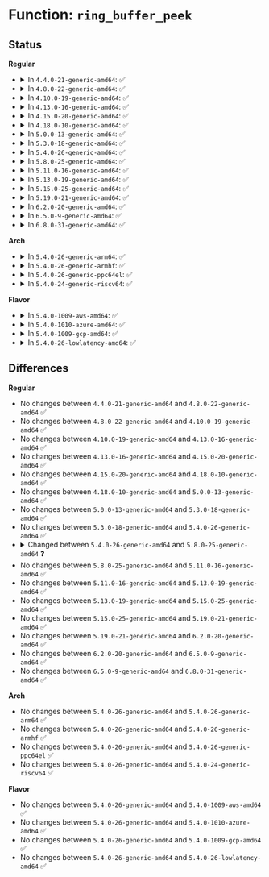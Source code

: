 # Function: <code>ring_buffer_peek</code>

## Status
<b>Regular</b>
<ul>
<li>
<details>
<summary>In <code>4.4.0-21-generic-amd64</code>: ✅</summary>

```c
struct ring_buffer_event * ring_buffer_peek(struct ring_buffer * buffer, int cpu, u64 * ts, long unsigned int * lost_events)
```

```json
{
  "name": "ring_buffer_peek",
  "collision_type": "Unique Global",
  "inline_type": "No",
  "funcs": [
    {
      "addr": 18446744071580191104,
      "name": "ring_buffer_peek",
      "external": true,
      "loc": "kernel/trace/ring_buffer.c:3905",
      "file": "kernel/trace/ring_buffer.c",
      "inline": "seen, unknown",
      "caller_inline": [],
      "caller_func": [
        "kernel/trace/trace.c:peek_next_entry",
        "kernel/trace/trace_functions_graph.c:print_graph_entry"
      ]
    }
  ],
  "symbols": [
    {
      "addr": 18446744071580191104,
      "name": "ring_buffer_peek",
      "section": ".text",
      "bind": "STB_GLOBAL",
      "size": 304
    }
  ]
}
```
</details>
</li>
<li>
<details>
<summary>In <code>4.8.0-22-generic-amd64</code>: ✅</summary>

```c
struct ring_buffer_event * ring_buffer_peek(struct ring_buffer * buffer, int cpu, u64 * ts, long unsigned int * lost_events)
```

```json
{
  "name": "ring_buffer_peek",
  "collision_type": "Unique Global",
  "inline_type": "No",
  "funcs": [
    {
      "addr": 18446744071580224640,
      "name": "ring_buffer_peek",
      "external": true,
      "loc": "kernel/trace/ring_buffer.c:3900",
      "file": "kernel/trace/ring_buffer.c",
      "inline": "seen, unknown",
      "caller_inline": [],
      "caller_func": [
        "kernel/trace/trace.c:peek_next_entry",
        "kernel/trace/trace_functions_graph.c:print_graph_entry"
      ]
    }
  ],
  "symbols": [
    {
      "addr": 18446744071580224640,
      "name": "ring_buffer_peek",
      "section": ".text",
      "bind": "STB_GLOBAL",
      "size": 306
    }
  ]
}
```
</details>
</li>
<li>
<details>
<summary>In <code>4.10.0-19-generic-amd64</code>: ✅</summary>

```c
struct ring_buffer_event * ring_buffer_peek(struct ring_buffer * buffer, int cpu, u64 * ts, long unsigned int * lost_events)
```

```json
{
  "name": "ring_buffer_peek",
  "collision_type": "Unique Global",
  "inline_type": "No",
  "funcs": [
    {
      "addr": 18446744071580269824,
      "name": "ring_buffer_peek",
      "external": true,
      "loc": "kernel/trace/ring_buffer.c:3869",
      "file": "kernel/trace/ring_buffer.c",
      "inline": "seen, unknown",
      "caller_inline": [],
      "caller_func": [
        "kernel/trace/trace.c:peek_next_entry",
        "kernel/trace/trace_functions_graph.c:print_graph_entry"
      ]
    }
  ],
  "symbols": [
    {
      "addr": 18446744071580269824,
      "name": "ring_buffer_peek",
      "section": ".text",
      "bind": "STB_GLOBAL",
      "size": 309
    }
  ]
}
```
</details>
</li>
<li>
<details>
<summary>In <code>4.13.0-16-generic-amd64</code>: ✅</summary>

```c
struct ring_buffer_event * ring_buffer_peek(struct ring_buffer * buffer, int cpu, u64 * ts, long unsigned int * lost_events)
```

```json
{
  "name": "ring_buffer_peek",
  "collision_type": "Unique Global",
  "inline_type": "No",
  "funcs": [
    {
      "addr": 18446744071580281792,
      "name": "ring_buffer_peek",
      "external": true,
      "loc": "kernel/trace/ring_buffer.c:3883",
      "file": "kernel/trace/ring_buffer.c",
      "inline": "seen, unknown",
      "caller_inline": [],
      "caller_func": [
        "kernel/trace/trace.c:peek_next_entry",
        "kernel/trace/trace_functions_graph.c:print_graph_entry"
      ]
    }
  ],
  "symbols": [
    {
      "addr": 18446744071580281792,
      "name": "ring_buffer_peek",
      "section": ".text",
      "bind": "STB_GLOBAL",
      "size": 275
    }
  ]
}
```
</details>
</li>
<li>
<details>
<summary>In <code>4.15.0-20-generic-amd64</code>: ✅</summary>

```c
struct ring_buffer_event * ring_buffer_peek(struct ring_buffer * buffer, int cpu, u64 * ts, long unsigned int * lost_events)
```

```json
{
  "name": "ring_buffer_peek",
  "collision_type": "Unique Global",
  "inline_type": "No",
  "funcs": [
    {
      "addr": 18446744071580335808,
      "name": "ring_buffer_peek",
      "external": true,
      "loc": "kernel/trace/ring_buffer.c:3875",
      "file": "kernel/trace/ring_buffer.c",
      "inline": "seen, unknown",
      "caller_inline": [],
      "caller_func": [
        "kernel/trace/trace.c:peek_next_entry",
        "kernel/trace/trace_functions_graph.c:print_graph_entry"
      ]
    }
  ],
  "symbols": [
    {
      "addr": 18446744071580335808,
      "name": "ring_buffer_peek",
      "section": ".text",
      "bind": "STB_GLOBAL",
      "size": 275
    }
  ]
}
```
</details>
</li>
<li>
<details>
<summary>In <code>4.18.0-10-generic-amd64</code>: ✅</summary>

```c
struct ring_buffer_event * ring_buffer_peek(struct ring_buffer * buffer, int cpu, u64 * ts, long unsigned int * lost_events)
```

```json
{
  "name": "ring_buffer_peek",
  "collision_type": "Unique Global",
  "inline_type": "No",
  "funcs": [
    {
      "addr": 18446744071580395568,
      "name": "ring_buffer_peek",
      "external": true,
      "loc": "kernel/trace/ring_buffer.c:4037",
      "file": "kernel/trace/ring_buffer.c",
      "inline": "seen, unknown",
      "caller_inline": [],
      "caller_func": [
        "kernel/trace/trace.c:peek_next_entry",
        "kernel/trace/trace_functions_graph.c:print_graph_entry"
      ]
    }
  ],
  "symbols": [
    {
      "addr": 18446744071580395568,
      "name": "ring_buffer_peek",
      "section": ".text",
      "bind": "STB_GLOBAL",
      "size": 276
    }
  ]
}
```
</details>
</li>
<li>
<details>
<summary>In <code>5.0.0-13-generic-amd64</code>: ✅</summary>

```c
struct ring_buffer_event * ring_buffer_peek(struct ring_buffer * buffer, int cpu, u64 * ts, long unsigned int * lost_events)
```

```json
{
  "name": "ring_buffer_peek",
  "collision_type": "Unique Global",
  "inline_type": "No",
  "funcs": [
    {
      "addr": 18446744071580450512,
      "name": "ring_buffer_peek",
      "external": true,
      "loc": "kernel/trace/ring_buffer.c:4102",
      "file": "kernel/trace/ring_buffer.c",
      "inline": "seen, unknown",
      "caller_inline": [],
      "caller_func": [
        "kernel/trace/trace.c:peek_next_entry",
        "kernel/trace/trace_functions_graph.c:print_graph_entry"
      ]
    }
  ],
  "symbols": [
    {
      "addr": 18446744071580450512,
      "name": "ring_buffer_peek",
      "section": ".text",
      "bind": "STB_GLOBAL",
      "size": 276
    }
  ]
}
```
</details>
</li>
<li>
<details>
<summary>In <code>5.3.0-18-generic-amd64</code>: ✅</summary>

```c
struct ring_buffer_event * ring_buffer_peek(struct ring_buffer * buffer, int cpu, u64 * ts, long unsigned int * lost_events)
```

```json
{
  "name": "ring_buffer_peek",
  "collision_type": "Unique Global",
  "inline_type": "No",
  "funcs": [
    {
      "addr": 18446744071580507744,
      "name": "ring_buffer_peek",
      "external": true,
      "loc": "kernel/trace/ring_buffer.c:4079",
      "file": "kernel/trace/ring_buffer.c",
      "inline": "seen, unknown",
      "caller_inline": [],
      "caller_func": [
        "kernel/trace/trace.c:peek_next_entry",
        "kernel/trace/trace_functions_graph.c:print_graph_entry"
      ]
    }
  ],
  "symbols": [
    {
      "addr": 18446744071580507744,
      "name": "ring_buffer_peek",
      "section": ".text",
      "bind": "STB_GLOBAL",
      "size": 278
    }
  ]
}
```
</details>
</li>
<li>
<details>
<summary>In <code>5.4.0-26-generic-amd64</code>: ✅</summary>

```c
struct ring_buffer_event * ring_buffer_peek(struct ring_buffer * buffer, int cpu, u64 * ts, long unsigned int * lost_events)
```

```json
{
  "name": "ring_buffer_peek",
  "collision_type": "Unique Global",
  "inline_type": "No",
  "funcs": [
    {
      "addr": 18446744071580555312,
      "name": "ring_buffer_peek",
      "external": true,
      "loc": "kernel/trace/ring_buffer.c:4080",
      "file": "kernel/trace/ring_buffer.c",
      "inline": "seen, unknown",
      "caller_inline": [],
      "caller_func": [
        "kernel/trace/trace.c:peek_next_entry",
        "kernel/trace/trace_functions_graph.c:print_graph_entry"
      ]
    }
  ],
  "symbols": [
    {
      "addr": 18446744071580555312,
      "name": "ring_buffer_peek",
      "section": ".text",
      "bind": "STB_GLOBAL",
      "size": 278
    }
  ]
}
```
</details>
</li>
<li>
<details>
<summary>In <code>5.8.0-25-generic-amd64</code>: ✅</summary>

```c
struct ring_buffer_event * ring_buffer_peek(struct trace_buffer * buffer, int cpu, u64 * ts, long unsigned int * lost_events)
```

```json
{
  "name": "ring_buffer_peek",
  "collision_type": "Unique Global",
  "inline_type": "No",
  "funcs": [
    {
      "addr": 18446744071580647376,
      "name": "ring_buffer_peek",
      "external": true,
      "loc": "kernel/trace/ring_buffer.c:4162",
      "file": "kernel/trace/ring_buffer.c",
      "inline": "seen, unknown",
      "caller_inline": [],
      "caller_func": [
        "kernel/trace/trace.c:peek_next_entry",
        "kernel/trace/trace_functions_graph.c:print_graph_entry"
      ]
    }
  ],
  "symbols": [
    {
      "addr": 18446744071580647376,
      "name": "ring_buffer_peek",
      "section": ".text",
      "bind": "STB_GLOBAL",
      "size": 278
    }
  ]
}
```
</details>
</li>
<li>
<details>
<summary>In <code>5.11.0-16-generic-amd64</code>: ✅</summary>

```c
struct ring_buffer_event * ring_buffer_peek(struct trace_buffer * buffer, int cpu, u64 * ts, long unsigned int * lost_events)
```

```json
{
  "name": "ring_buffer_peek",
  "collision_type": "Unique Global",
  "inline_type": "No",
  "funcs": [
    {
      "addr": 18446744071580638096,
      "name": "ring_buffer_peek",
      "external": true,
      "loc": "kernel/trace/ring_buffer.c:4708",
      "file": "kernel/trace/ring_buffer.c",
      "inline": "seen, unknown",
      "caller_inline": [],
      "caller_func": [
        "kernel/trace/trace.c:peek_next_entry",
        "kernel/trace/trace_functions_graph.c:print_graph_entry"
      ]
    }
  ],
  "symbols": [
    {
      "addr": 18446744071580638096,
      "name": "ring_buffer_peek",
      "section": ".text",
      "bind": "STB_GLOBAL",
      "size": 273
    }
  ]
}
```
</details>
</li>
<li>
<details>
<summary>In <code>5.13.0-19-generic-amd64</code>: ✅</summary>

```c
struct ring_buffer_event * ring_buffer_peek(struct trace_buffer * buffer, int cpu, u64 * ts, long unsigned int * lost_events)
```

```json
{
  "name": "ring_buffer_peek",
  "collision_type": "Unique Global",
  "inline_type": "No",
  "funcs": [
    {
      "addr": 18446744071580642512,
      "name": "ring_buffer_peek",
      "external": true,
      "loc": "kernel/trace/ring_buffer.c:4815",
      "file": "kernel/trace/ring_buffer.c",
      "inline": "seen, unknown",
      "caller_inline": [],
      "caller_func": [
        "kernel/trace/trace.c:peek_next_entry",
        "kernel/trace/trace_functions_graph.c:print_graph_entry"
      ]
    }
  ],
  "symbols": [
    {
      "addr": 18446744071580642512,
      "name": "ring_buffer_peek",
      "section": ".text",
      "bind": "STB_GLOBAL",
      "size": 290
    }
  ]
}
```
</details>
</li>
<li>
<details>
<summary>In <code>5.15.0-25-generic-amd64</code>: ✅</summary>

```c
struct ring_buffer_event * ring_buffer_peek(struct trace_buffer * buffer, int cpu, u64 * ts, long unsigned int * lost_events)
```

```json
{
  "name": "ring_buffer_peek",
  "collision_type": "Unique Global",
  "inline_type": "No",
  "funcs": [
    {
      "addr": 18446744071580815040,
      "name": "ring_buffer_peek",
      "external": true,
      "loc": "kernel/trace/ring_buffer.c:4815",
      "file": "kernel/trace/ring_buffer.c",
      "inline": "seen, unknown",
      "caller_inline": [],
      "caller_func": [
        "kernel/trace/trace.c:peek_next_entry",
        "kernel/trace/trace_functions_graph.c:print_graph_entry"
      ]
    }
  ],
  "symbols": [
    {
      "addr": 18446744071580815040,
      "name": "ring_buffer_peek",
      "section": ".text",
      "bind": "STB_GLOBAL",
      "size": 290
    }
  ]
}
```
</details>
</li>
<li>
<details>
<summary>In <code>5.19.0-21-generic-amd64</code>: ✅</summary>

```c
struct ring_buffer_event * ring_buffer_peek(struct trace_buffer * buffer, int cpu, u64 * ts, long unsigned int * lost_events)
```

```json
{
  "name": "ring_buffer_peek",
  "collision_type": "Unique Global",
  "inline_type": "No",
  "funcs": [
    {
      "addr": 18446744071581039440,
      "name": "ring_buffer_peek",
      "external": true,
      "loc": "kernel/trace/ring_buffer.c:4857",
      "file": "kernel/trace/ring_buffer.c",
      "inline": "seen, unknown",
      "caller_inline": [],
      "caller_func": [
        "kernel/trace/trace.c:peek_next_entry",
        "kernel/trace/trace_functions_graph.c:print_graph_entry"
      ]
    }
  ],
  "symbols": [
    {
      "addr": 18446744071581039440,
      "name": "ring_buffer_peek",
      "section": ".text",
      "bind": "STB_GLOBAL",
      "size": 387
    }
  ]
}
```
</details>
</li>
<li>
<details>
<summary>In <code>6.2.0-20-generic-amd64</code>: ✅</summary>

```c
struct ring_buffer_event * ring_buffer_peek(struct trace_buffer * buffer, int cpu, u64 * ts, long unsigned int * lost_events)
```

```json
{
  "name": "ring_buffer_peek",
  "collision_type": "Unique Global",
  "inline_type": "No",
  "funcs": [
    {
      "addr": 18446744071581339744,
      "name": "ring_buffer_peek",
      "external": true,
      "loc": "kernel/trace/ring_buffer.c:4963",
      "file": "kernel/trace/ring_buffer.c",
      "inline": "seen, unknown",
      "caller_inline": [],
      "caller_func": [
        "kernel/trace/trace.c:peek_next_entry",
        "kernel/trace/trace_functions_graph.c:print_graph_entry"
      ]
    }
  ],
  "symbols": [
    {
      "addr": 18446744071581339744,
      "name": "ring_buffer_peek",
      "section": ".text",
      "bind": "STB_GLOBAL",
      "size": 387
    }
  ]
}
```
</details>
</li>
<li>
<details>
<summary>In <code>6.5.0-9-generic-amd64</code>: ✅</summary>

```c
struct ring_buffer_event * ring_buffer_peek(struct trace_buffer * buffer, int cpu, u64 * ts, long unsigned int * lost_events)
```

```json
{
  "name": "ring_buffer_peek",
  "collision_type": "Unique Global",
  "inline_type": "No",
  "funcs": [
    {
      "addr": 18446744071581434096,
      "name": "ring_buffer_peek",
      "external": true,
      "loc": "kernel/trace/ring_buffer.c:4970",
      "file": "kernel/trace/ring_buffer.c",
      "inline": "seen, unknown",
      "caller_inline": [],
      "caller_func": [
        "kernel/trace/trace.c:peek_next_entry",
        "kernel/trace/trace_functions_graph.c:print_graph_entry"
      ]
    }
  ],
  "symbols": [
    {
      "addr": 18446744071581434096,
      "name": "ring_buffer_peek",
      "section": ".text",
      "bind": "STB_GLOBAL",
      "size": 387
    }
  ]
}
```
</details>
</li>
<li>
<details>
<summary>In <code>6.8.0-31-generic-amd64</code>: ✅</summary>

```c
struct ring_buffer_event * ring_buffer_peek(struct trace_buffer * buffer, int cpu, u64 * ts, long unsigned int * lost_events)
```

```json
{
  "name": "ring_buffer_peek",
  "collision_type": "Unique Global",
  "inline_type": "No",
  "funcs": [
    {
      "addr": 18446744071581543408,
      "name": "ring_buffer_peek",
      "external": true,
      "loc": "kernel/trace/ring_buffer.c:4876",
      "file": "kernel/trace/ring_buffer.c",
      "inline": "seen, unknown",
      "caller_inline": [],
      "caller_func": [
        "kernel/trace/trace.c:peek_next_entry",
        "kernel/trace/trace_functions_graph.c:print_graph_entry"
      ]
    }
  ],
  "symbols": [
    {
      "addr": 18446744071581543408,
      "name": "ring_buffer_peek",
      "section": ".text",
      "bind": "STB_GLOBAL",
      "size": 387
    }
  ]
}
```
</details>
</li>
</ul>
<b>Arch</b>
<ul>
<li>
<details>
<summary>In <code>5.4.0-26-generic-arm64</code>: ✅</summary>

```c
struct ring_buffer_event * ring_buffer_peek(struct ring_buffer * buffer, int cpu, u64 * ts, long unsigned int * lost_events)
```

```json
{
  "name": "ring_buffer_peek",
  "collision_type": "Unique Global",
  "inline_type": "No",
  "funcs": [
    {
      "addr": 18446603336491832096,
      "name": "ring_buffer_peek",
      "external": true,
      "loc": "kernel/trace/ring_buffer.c:4080",
      "file": "kernel/trace/ring_buffer.c",
      "inline": "seen, unknown",
      "caller_inline": [],
      "caller_func": [
        "kernel/trace/trace.c:peek_next_entry",
        "kernel/trace/trace_functions_graph.c:print_graph_entry"
      ]
    }
  ],
  "symbols": [
    {
      "addr": 18446603336491832096,
      "name": "ring_buffer_peek",
      "section": ".text",
      "bind": "STB_GLOBAL",
      "size": 504
    }
  ]
}
```
</details>
</li>
<li>
<details>
<summary>In <code>5.4.0-26-generic-armhf</code>: ✅</summary>

```c
struct ring_buffer_event * ring_buffer_peek(struct ring_buffer * buffer, int cpu, u64 * ts, long unsigned int * lost_events)
```

```json
{
  "name": "ring_buffer_peek",
  "collision_type": "Unique Global",
  "inline_type": "No",
  "funcs": [
    {
      "addr": 3225783544,
      "name": "ring_buffer_peek",
      "external": true,
      "loc": "kernel/trace/ring_buffer.c:4080",
      "file": "kernel/trace/ring_buffer.c",
      "inline": "seen, unknown",
      "caller_inline": [],
      "caller_func": [
        "kernel/trace/trace.c:peek_next_entry",
        "kernel/trace/trace_functions_graph.c:print_graph_entry"
      ]
    }
  ],
  "symbols": [
    {
      "addr": 3225783544,
      "name": "ring_buffer_peek",
      "section": ".text",
      "bind": "STB_GLOBAL",
      "size": 328
    }
  ]
}
```
</details>
</li>
<li>
<details>
<summary>In <code>5.4.0-26-generic-ppc64el</code>: ✅</summary>

```c
struct ring_buffer_event * ring_buffer_peek(struct ring_buffer * buffer, int cpu, u64 * ts, long unsigned int * lost_events)
```

```json
{
  "name": "ring_buffer_peek",
  "collision_type": "Unique Global",
  "inline_type": "No",
  "funcs": [
    {
      "addr": 13835058055284913152,
      "name": "ring_buffer_peek",
      "external": true,
      "loc": "kernel/trace/ring_buffer.c:4080",
      "file": "kernel/trace/ring_buffer.c",
      "inline": "seen, unknown",
      "caller_inline": [],
      "caller_func": [
        "kernel/trace/trace.c:peek_next_entry",
        "kernel/trace/trace_functions_graph.c:print_graph_entry"
      ]
    }
  ],
  "symbols": [
    {
      "addr": 13835058055284913152,
      "name": "ring_buffer_peek",
      "section": ".text",
      "bind": "STB_GLOBAL",
      "size": 700
    }
  ]
}
```
</details>
</li>
<li>
<details>
<summary>In <code>5.4.0-24-generic-riscv64</code>: ✅</summary>

```c
struct ring_buffer_event * ring_buffer_peek(struct ring_buffer * buffer, int cpu, u64 * ts, long unsigned int * lost_events)
```

```json
{
  "name": "ring_buffer_peek",
  "collision_type": "Unique Global",
  "inline_type": "No",
  "funcs": [
    {
      "addr": 18446743936272142768,
      "name": "ring_buffer_peek",
      "external": true,
      "loc": "kernel/trace/ring_buffer.c:4080",
      "file": "kernel/trace/ring_buffer.c",
      "inline": "seen, unknown",
      "caller_inline": [],
      "caller_func": [
        "kernel/trace/trace.c:peek_next_entry",
        "kernel/trace/trace_functions_graph.c:print_graph_entry"
      ]
    }
  ],
  "symbols": [
    {
      "addr": 18446743936272142768,
      "name": "ring_buffer_peek",
      "section": ".text",
      "bind": "STB_GLOBAL",
      "size": 350
    }
  ]
}
```
</details>
</li>
</ul>
<b>Flavor</b>
<ul>
<li>
<details>
<summary>In <code>5.4.0-1009-aws-amd64</code>: ✅</summary>

```c
struct ring_buffer_event * ring_buffer_peek(struct ring_buffer * buffer, int cpu, u64 * ts, long unsigned int * lost_events)
```

```json
{
  "name": "ring_buffer_peek",
  "collision_type": "Unique Global",
  "inline_type": "No",
  "funcs": [
    {
      "addr": 18446744071580524112,
      "name": "ring_buffer_peek",
      "external": true,
      "loc": "kernel/trace/ring_buffer.c:4080",
      "file": "kernel/trace/ring_buffer.c",
      "inline": "seen, unknown",
      "caller_inline": [],
      "caller_func": [
        "kernel/trace/trace.c:peek_next_entry",
        "kernel/trace/trace_functions_graph.c:print_graph_entry"
      ]
    }
  ],
  "symbols": [
    {
      "addr": 18446744071580524112,
      "name": "ring_buffer_peek",
      "section": ".text",
      "bind": "STB_GLOBAL",
      "size": 278
    }
  ]
}
```
</details>
</li>
<li>
<details>
<summary>In <code>5.4.0-1010-azure-amd64</code>: ✅</summary>

```c
struct ring_buffer_event * ring_buffer_peek(struct ring_buffer * buffer, int cpu, u64 * ts, long unsigned int * lost_events)
```

```json
{
  "name": "ring_buffer_peek",
  "collision_type": "Unique Global",
  "inline_type": "No",
  "funcs": [
    {
      "addr": 18446744071580467856,
      "name": "ring_buffer_peek",
      "external": true,
      "loc": "kernel/trace/ring_buffer.c:4080",
      "file": "kernel/trace/ring_buffer.c",
      "inline": "seen, unknown",
      "caller_inline": [],
      "caller_func": [
        "kernel/trace/trace.c:peek_next_entry",
        "kernel/trace/trace_functions_graph.c:print_graph_entry"
      ]
    }
  ],
  "symbols": [
    {
      "addr": 18446744071580467856,
      "name": "ring_buffer_peek",
      "section": ".text",
      "bind": "STB_GLOBAL",
      "size": 257
    }
  ]
}
```
</details>
</li>
<li>
<details>
<summary>In <code>5.4.0-1009-gcp-amd64</code>: ✅</summary>

```c
struct ring_buffer_event * ring_buffer_peek(struct ring_buffer * buffer, int cpu, u64 * ts, long unsigned int * lost_events)
```

```json
{
  "name": "ring_buffer_peek",
  "collision_type": "Unique Global",
  "inline_type": "No",
  "funcs": [
    {
      "addr": 18446744071580515360,
      "name": "ring_buffer_peek",
      "external": true,
      "loc": "kernel/trace/ring_buffer.c:4080",
      "file": "kernel/trace/ring_buffer.c",
      "inline": "seen, unknown",
      "caller_inline": [],
      "caller_func": [
        "kernel/trace/trace.c:peek_next_entry",
        "kernel/trace/trace_functions_graph.c:print_graph_entry"
      ]
    }
  ],
  "symbols": [
    {
      "addr": 18446744071580515360,
      "name": "ring_buffer_peek",
      "section": ".text",
      "bind": "STB_GLOBAL",
      "size": 278
    }
  ]
}
```
</details>
</li>
<li>
<details>
<summary>In <code>5.4.0-26-lowlatency-amd64</code>: ✅</summary>

```c
struct ring_buffer_event * ring_buffer_peek(struct ring_buffer * buffer, int cpu, u64 * ts, long unsigned int * lost_events)
```

```json
{
  "name": "ring_buffer_peek",
  "collision_type": "Unique Global",
  "inline_type": "No",
  "funcs": [
    {
      "addr": 18446744071580571728,
      "name": "ring_buffer_peek",
      "external": true,
      "loc": "kernel/trace/ring_buffer.c:4080",
      "file": "kernel/trace/ring_buffer.c",
      "inline": "seen, unknown",
      "caller_inline": [],
      "caller_func": [
        "kernel/trace/trace.c:peek_next_entry",
        "kernel/trace/trace_functions_graph.c:print_graph_entry"
      ]
    }
  ],
  "symbols": [
    {
      "addr": 18446744071580571728,
      "name": "ring_buffer_peek",
      "section": ".text",
      "bind": "STB_GLOBAL",
      "size": 260
    }
  ]
}
```
</details>
</li>
</ul>

## Differences
<b>Regular</b>
<ul>
<li>
No changes between <code>4.4.0-21-generic-amd64</code> and <code>4.8.0-22-generic-amd64</code> ✅
</li>
<li>
No changes between <code>4.8.0-22-generic-amd64</code> and <code>4.10.0-19-generic-amd64</code> ✅
</li>
<li>
No changes between <code>4.10.0-19-generic-amd64</code> and <code>4.13.0-16-generic-amd64</code> ✅
</li>
<li>
No changes between <code>4.13.0-16-generic-amd64</code> and <code>4.15.0-20-generic-amd64</code> ✅
</li>
<li>
No changes between <code>4.15.0-20-generic-amd64</code> and <code>4.18.0-10-generic-amd64</code> ✅
</li>
<li>
No changes between <code>4.18.0-10-generic-amd64</code> and <code>5.0.0-13-generic-amd64</code> ✅
</li>
<li>
No changes between <code>5.0.0-13-generic-amd64</code> and <code>5.3.0-18-generic-amd64</code> ✅
</li>
<li>
No changes between <code>5.3.0-18-generic-amd64</code> and <code>5.4.0-26-generic-amd64</code> ✅
</li>
<li>
<details>
<summary>Changed between <code>5.4.0-26-generic-amd64</code> and <code>5.8.0-25-generic-amd64</code> ❓</summary>
<ul>
<li>
<b>Param type changed. </b>
<code>struct ring_buffer * buffer</code> ➡️ <code>struct trace_buffer * buffer</code>
</li>
</ul>
</details>
</li>
<li>
No changes between <code>5.8.0-25-generic-amd64</code> and <code>5.11.0-16-generic-amd64</code> ✅
</li>
<li>
No changes between <code>5.11.0-16-generic-amd64</code> and <code>5.13.0-19-generic-amd64</code> ✅
</li>
<li>
No changes between <code>5.13.0-19-generic-amd64</code> and <code>5.15.0-25-generic-amd64</code> ✅
</li>
<li>
No changes between <code>5.15.0-25-generic-amd64</code> and <code>5.19.0-21-generic-amd64</code> ✅
</li>
<li>
No changes between <code>5.19.0-21-generic-amd64</code> and <code>6.2.0-20-generic-amd64</code> ✅
</li>
<li>
No changes between <code>6.2.0-20-generic-amd64</code> and <code>6.5.0-9-generic-amd64</code> ✅
</li>
<li>
No changes between <code>6.5.0-9-generic-amd64</code> and <code>6.8.0-31-generic-amd64</code> ✅
</li>
</ul>
<b>Arch</b>
<ul>
<li>
No changes between <code>5.4.0-26-generic-amd64</code> and <code>5.4.0-26-generic-arm64</code> ✅
</li>
<li>
No changes between <code>5.4.0-26-generic-amd64</code> and <code>5.4.0-26-generic-armhf</code> ✅
</li>
<li>
No changes between <code>5.4.0-26-generic-amd64</code> and <code>5.4.0-26-generic-ppc64el</code> ✅
</li>
<li>
No changes between <code>5.4.0-26-generic-amd64</code> and <code>5.4.0-24-generic-riscv64</code> ✅
</li>
</ul>
<b>Flavor</b>
<ul>
<li>
No changes between <code>5.4.0-26-generic-amd64</code> and <code>5.4.0-1009-aws-amd64</code> ✅
</li>
<li>
No changes between <code>5.4.0-26-generic-amd64</code> and <code>5.4.0-1010-azure-amd64</code> ✅
</li>
<li>
No changes between <code>5.4.0-26-generic-amd64</code> and <code>5.4.0-1009-gcp-amd64</code> ✅
</li>
<li>
No changes between <code>5.4.0-26-generic-amd64</code> and <code>5.4.0-26-lowlatency-amd64</code> ✅
</li>
</ul>

